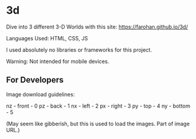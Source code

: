 # 3d

Dive into 3 different 3-D Worlds with this site: https://farohan.github.io/3d/

Languages Used: HTML, CSS, JS

I used absolutely no libraries or frameworks for this project.

Warning: Not intended for mobile devices.

## For Developers

Image download guidelines:

nz - front - 0
pz - back - 1
nx - left - 2
px - right - 3
py - top - 4
ny - bottom - 5

(May seem like gibberish, but this is used to load the images. Part of image URL.)

